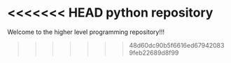 <<<<<<< HEAD
python repository
=======
Welcome to the higher level programming repository!!!
>>>>>>> 48d60dc90b5f6616ed679420839feb22689d8f99
